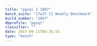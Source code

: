 ```yaml
---
title: "pgsql 2 1067"
bench_suite: "17w37 CI Weekly Benchmark"
build_number: "1067"
dbprofile: "pgsql"
classifier: ""
date: 2017-09-11T04:35:53
type: "bench"
---
```

